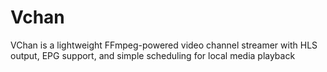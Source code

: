 # Vchan
VChan is a lightweight FFmpeg-powered video channel streamer with HLS output, EPG support, and simple scheduling for local media playback
